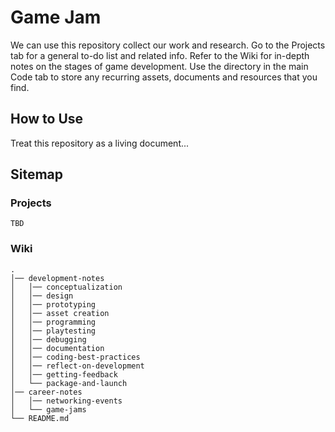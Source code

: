 # Game Jam

We can use this repository collect our work and research. Go to the Projects tab for a general to-do list and related info. Refer to the Wiki for in-depth notes on the stages of game development. Use the directory in the main Code tab to store any recurring assets, documents and resources that you find.

## How to Use

Treat this repository as a living document...

## Sitemap

### Projects
```
TBD
```


### Wiki
```
.
│── development-notes
│   │── conceptualization
│   │── design
│   │── prototyping
│   │── asset creation
│   │── programming
│   │── playtesting
│   │── debugging
│   │── documentation
│   │── coding-best-practices
│   │── reflect-on-development
│   │── getting-feedback
│   └── package-and-launch
│── career-notes
│   │── networking-events
│   └── game-jams
└── README.md
```
